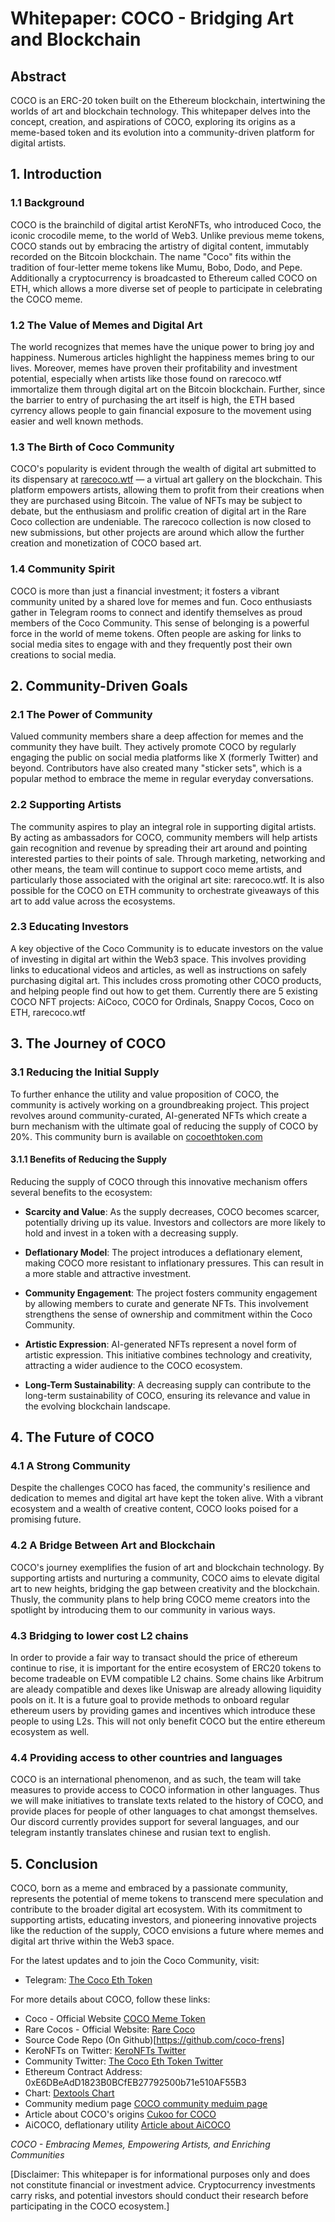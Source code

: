 # Whitepaper: COCO - Bridging Art and Blockchain

## Abstract

COCO is an ERC-20 token built on the Ethereum blockchain, intertwining the worlds of art and blockchain technology. This whitepaper delves into the concept, creation, and aspirations of COCO, exploring its origins as a meme-based token and its evolution into a community-driven platform for digital artists.

## 1. Introduction

### 1.1 Background

COCO is the brainchild of digital artist KeroNFTs, who introduced Coco, the iconic crocodile meme, to the world of Web3. Unlike previous meme tokens, COCO stands out by embracing the artistry of digital content, immutably recorded on the Bitcoin blockchain. The name "Coco" fits within the tradition of four-letter meme tokens like Mumu, Bobo, Dodo, and Pepe. Additionally a cryptocurrency is broadcasted to Ethereum called COCO on ETH, which allows a more diverse set of people to participate in celebrating the COCO meme.

### 1.2 The Value of Memes and Digital Art

The world recognizes that memes have the unique power to bring joy and happiness. Numerous articles highlight the happiness memes bring to our lives. Moreover, memes have proven their profitability and investment potential, especially when artists like those found on rarecoco.wtf immortalize them through digital art on the Bitcoin blockchain. Further, since the barrier to entry of purchasing the art itself is high, the ETH based cyrrency allows people to gain financial exposure to the movement using easier and well known methods.

### 1.3 The Birth of Coco Community

COCO's popularity is evident through the wealth of digital art submitted to its dispensary at [rarecoco.wtf](https://rarecoco.wtf) — a virtual art gallery on the blockchain. This platform empowers artists, allowing them to profit from their creations when they are purchased using Bitcoin. The value of NFTs may be subject to debate, but the enthusiasm and prolific creation of digital art in the Rare Coco collection are undeniable. The rarecoco collection is now closed to new submissions, but other projects are around which allow the further creation and monetization of COCO based art. 

### 1.4 Community Spirit

COCO is more than just a financial investment; it fosters a vibrant community united by a shared love for memes and fun. Coco enthusiasts gather in Telegram rooms to connect and identify themselves as proud members of the Coco Community. This sense of belonging is a powerful force in the world of meme tokens. Often people are asking for links to social media sites to engage with and they frequently post their own creations to social media.

## 2. Community-Driven Goals

### 2.1 The Power of Community

Valued community members share a deep affection for memes and the community they have built. They actively promote COCO by regularly engaging the public on social media platforms like X (formerly Twitter) and beyond. Contributors have also created many "sticker sets", which is a popular method to embrace the meme in regular everyday conversations.

### 2.2 Supporting Artists

The community aspires to play an integral role in supporting digital artists. By acting as ambassadors for COCO, community members will help artists gain recognition and revenue by spreading their art around and pointing interested parties to their points of sale. Through marketing, networking and other means, the team will continue to support coco meme artists, and particularly those associated with the original art site: rarecoco.wtf. It is also possible for the COCO on ETH community to orchestrate giveaways of this art to add value across the ecosystems.

### 2.3 Educating Investors

A key objective of the Coco Community is to educate investors on the value of investing in digital art within the Web3 space. This involves providing links to educational videos and articles, as well as instructions on safely purchasing digital art. This includes cross promoting other COCO products, and helping people find out how to get them. Currently there are 5 existing COCO NFT projects: AiCoco, COCO for Ordinals, Snappy Cocos, Coco on ETH, rarecoco.wtf

## 3. The Journey of COCO

### 3.1 Reducing the Initial Supply

To further enhance the utility and value proposition of COCO, the community is actively working on a groundbreaking project. This project revolves around community-curated, AI-generated NFTs which create a burn mechanism with the ultimate goal of reducing the supply of COCO by 20%. This community burn is available on [cocoethtoken.com](http://cocoethtoken.com)

#### 3.1.1 Benefits of Reducing the Supply

Reducing the supply of COCO through this innovative mechanism offers several benefits to the ecosystem:

- **Scarcity and Value**: As the supply decreases, COCO becomes scarcer, potentially driving up its value. Investors and collectors are more likely to hold and invest in a token with a decreasing supply.

- **Deflationary Model**: The project introduces a deflationary element, making COCO more resistant to inflationary pressures. This can result in a more stable and attractive investment.

- **Community Engagement**: The project fosters community engagement by allowing members to curate and generate NFTs. This involvement strengthens the sense of ownership and commitment within the Coco Community.

- **Artistic Expression**: AI-generated NFTs represent a novel form of artistic expression. This initiative combines technology and creativity, attracting a wider audience to the COCO ecosystem.

- **Long-Term Sustainability**: A decreasing supply can contribute to the long-term sustainability of COCO, ensuring its relevance and value in the evolving blockchain landscape.

## 4. The Future of COCO

### 4.1 A Strong Community

Despite the challenges COCO has faced, the community's resilience and dedication to memes and digital art have kept the token alive. With a vibrant ecosystem and a wealth of creative content, COCO looks poised for a promising future.

### 4.2 A Bridge Between Art and Blockchain

COCO's journey exemplifies the fusion of art and blockchain technology. By supporting artists and nurturing a community, COCO aims to elevate digital art to new heights, bridging the gap between creativity and the blockchain. Thusly, the community plans to help bring COCO meme creators into the spotlight by introducing them to our community in various ways.

### 4.3 Bridging to lower cost L2 chains

In order to provide a fair way to transact should the price of ethereum continue to rise, it is important for the entire ecosystem of ERC20 tokens to become tradeable on EVM compatible L2 chains. Some chains like Arbitrum are aleady compatible and dexes like Uniswap are already allowing liquidity pools on it. It is a future goal to provide methods to onboard regular ethereum users by providing games and incentives which introduce these people to using L2s. This will not only benefit COCO but the entire ethereum ecosystem as well. 

### 4.4 Providing access to other countries and languages

COCO is an international phenomenon, and as such, the team will take measures to provide access to COCO information in other languages. Thus we will make initiatives to translate texts related to the history of COCO, and provide places for people of other languages to chat amongst themselves. Our discord currently provides support for several languages, and our telegram instantly translates chinese and rusian text to english.

## 5. Conclusion

COCO, born as a meme and embraced by a passionate community, represents the potential of meme tokens to transcend mere speculation and contribute to the broader digital art ecosystem. With its commitment to supporting artists, educating investors, and pioneering innovative projects like the reduction of the supply, COCO envisions a future where memes and digital art thrive within the Web3 space.

For the latest updates and to join the Coco Community, visit:

- Telegram: [The Coco Eth Token](https://t.me/TheCocoEthToken)

For more details about COCO, follow these links:

- Coco - Official Website [COCO Meme Token](http://cocoethtoken.com/)
- Rare Cocos - Official Website: [Rare Coco](https://rarecoco.wtf)
- Source Code Repo (On Github)[https://github.com/coco-frens]
- KeroNFTs on Twitter: [KeroNFTs Twitter](https://twitter.com/KeroNFTs)
- Community Twitter: [The Coco Eth Token Twitter](https://twitter.com/thecocoethtoken)
- Ethereum Contract Address: 0xE6DBeAdD1823B0BCfEB27792500b71e510AF55B3
- Chart: [Dextools Chart](https://www.dextools.io/app/en/ether/pair-explorer/0xeae4c727ea43990ea92f427da36ddff8e72f6854)
- Community medium page [COCO community meduim page](https://medium.com/@cococommunity42069)
- Article about COCO's origins [Cukoo for COCO](https://medium.com/@snowkidind/cukoo-for-coco-c5f980a24cb7)
- AiCOCO, deflationary utility [Article about AiCOCO](https://medium.com/@snowkidind/why-we-burn-coco-5a126bca59d7)

*COCO - Embracing Memes, Empowering Artists, and Enriching Communities*

[Disclaimer: This whitepaper is for informational purposes only and does not constitute financial or investment advice. Cryptocurrency investments carry risks, and potential investors should conduct their research before participating in the COCO ecosystem.]
